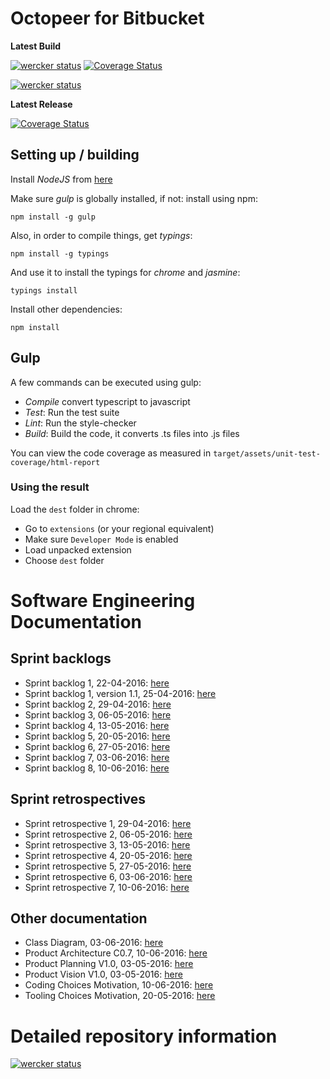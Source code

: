 # Octopeer for Bitbucket
**Latest Build**

[![wercker status](https://app.wercker.com/status/58d7606deea2e9a573c66d7fd5f57ef4/s "wercker status")](https://app.wercker.com/project/bykey/58d7606deea2e9a573c66d7fd5f57ef4)
[![Coverage Status](https://coveralls.io/repos/bitbucket/CasBs/ooc-octopeer/badge.svg?branch=develop)](https://coveralls.io/bitbucket/CasBs/ooc-octopeer?branch=develop)

[![wercker status](https://app.wercker.com/status/58d7606deea2e9a573c66d7fd5f57ef4/m "wercker status")](https://app.wercker.com/project/bykey/58d7606deea2e9a573c66d7fd5f57ef4)

**Latest Release**

[![Coverage Status](https://coveralls.io/repos/bitbucket/CasBs/ooc-octopeer/badge.svg?branch=master)](https://coveralls.io/bitbucket/CasBs/ooc-octopeer?branch=master)


## Setting up / building
Install *NodeJS* from [here](https://nodejs.org)

Make sure *gulp* is globally installed, if not: install using npm:
```
npm install -g gulp
```
Also, in order to compile things, get *typings*:
```
npm install -g typings
```
And use it to install the typings for _chrome_ and _jasmine_:
```
typings install
```

Install other dependencies:
```
npm install
```

## Gulp
A few commands can be executed using gulp:

- *Compile* convert typescript to javascript
- *Test*: Run the test suite
- *Lint*: Run the style-checker
- *Build*: Build the code, it converts .ts files into .js files

You can view the code coverage as measured in `target/assets/unit-test-coverage/html-report`

### Using the result
Load the `dest` folder in chrome:

- Go to `extensions` (or your regional equivalent)
- Make sure `Developer Mode` is enabled
- Load unpacked extension
- Choose `dest` folder

# Software Engineering Documentation

## Sprint backlogs
- Sprint backlog 1, 22-04-2016: [here](https://bitbucket.org/CasBs/ooc-octopeer/src/1dfb0a9efb1f193434ee81f8fc007b321540fadd/doc/Backlogs/Sprint%20Backlog%20%231.pdf?at=release%2Fsprint-5&fileviewer=file-view-default)
- Sprint backlog 1, version 1.1, 25-04-2016: [here](https://bitbucket.org/CasBs/ooc-octopeer/src/1dfb0a9efb1f193434ee81f8fc007b321540fadd/doc/Backlogs/Sprint%20backlog%20%231%20Version%201.1.pdf?at=release%2Fsprint-5&fileviewer=file-view-default)
- Sprint backlog 2, 29-04-2016: [here](https://bitbucket.org/CasBs/ooc-octopeer/src/1dfb0a9efb1f193434ee81f8fc007b321540fadd/doc/Backlogs/Sprint%20Backlog%20%232.pdf?at=release%2Fsprint-5&fileviewer=file-view-default)
- Sprint backlog 3, 06-05-2016: [here](https://bitbucket.org/CasBs/ooc-octopeer/src/1dfb0a9efb1f193434ee81f8fc007b321540fadd/doc/Backlogs/Sprint%20Backlog%20%233.pdf?at=release%2Fsprint-5&fileviewer=file-view-default)
- Sprint backlog 4, 13-05-2016: [here](https://bitbucket.org/CasBs/ooc-octopeer/src/1dfb0a9efb1f193434ee81f8fc007b321540fadd/doc/Backlogs/Sprint%20Backlog%20%234.pdf?at=release%2Fsprint-5&fileviewer=file-view-default)
- Sprint backlog 5, 20-05-2016: [here](https://bitbucket.org/CasBs/ooc-octopeer/src/1dfb0a9efb1f193434ee81f8fc007b321540fadd/doc/Backlogs/Sprint%20Backlog%20%235.pdf?at=release%2Fsprint-5&fileviewer=file-view-default)
- Sprint backlog 6, 27-05-2016: [here](https://bitbucket.org/CasBs/ooc-octopeer/src/1dfb0a9efb1f193434ee81f8fc007b321540fadd/doc/Backlogs/Sprint%20Backlog%20%236.pdf?at=release%2Fsprint-5&fileviewer=file-view-default)
- Sprint backlog 7, 03-06-2016: [here](https://bitbucket.org/CasBs/ooc-octopeer/src/7c9deaa57dff51126b384b49d313284b07ac410a/doc/Backlogs/Sprint%20Backlog%20%237.pdf?at=release%2Fsprint-6&fileviewer=file-view-default)
- Sprint backlog 8, 10-06-2016: [here](https://bitbucket.org/CasBs/ooc-octopeer/src/6cd391f6aefe5d3b2c2a754520dd9dd9872095e0/doc/Backlogs/Sprint%20Backlog%20%238.pdf?at=doc%2Fdoc-update&fileviewer=file-view-default)

## Sprint retrospectives
- Sprint retrospective 1, 29-04-2016: [here](https://bitbucket.org/CasBs/ooc-octopeer/src/1dfb0a9efb1f193434ee81f8fc007b321540fadd/doc/Retrospectives/Sprint%20Retrospective%20%231.pdf?at=release%2Fsprint-5&fileviewer=file-view-default)
- Sprint retrospective 2, 06-05-2016: [here](https://bitbucket.org/CasBs/ooc-octopeer/src/1dfb0a9efb1f193434ee81f8fc007b321540fadd/doc/Retrospectives/Sprint%20Retrospective%20%232.pdf?at=release%2Fsprint-5&fileviewer=file-view-default)
- Sprint retrospective 3, 13-05-2016: [here](https://bitbucket.org/CasBs/ooc-octopeer/src/1dfb0a9efb1f193434ee81f8fc007b321540fadd/doc/Retrospectives/Sprint%20%20Retrospective%20%233.pdf?at=release%2Fsprint-5&fileviewer=file-view-default)
- Sprint retrospective 4, 20-05-2016: [here](https://bitbucket.org/CasBs/ooc-octopeer/src/1dfb0a9efb1f193434ee81f8fc007b321540fadd/doc/Retrospectives/Sprint%20Retrospective%20%234.pdf?at=release%2Fsprint-5&fileviewer=file-view-default)
- Sprint retrospective 5, 27-05-2016: [here](https://bitbucket.org/CasBs/ooc-octopeer/src/1dfb0a9efb1f193434ee81f8fc007b321540fadd/doc/Retrospectives/Sprint%20Retrospective%20%235.pdf?at=release%2Fsprint-5&fileviewer=file-view-default)
- Sprint retrospective 6, 03-06-2016: [here](https://bitbucket.org/CasBs/ooc-octopeer/src/7c9deaa57dff51126b384b49d313284b07ac410a/doc/Retrospectives/Sprint%20Retrospective%20%236.pdf?at=release%2Fsprint-6&fileviewer=file-view-default)
- Sprint retrospective 7, 10-06-2016: [here](https://bitbucket.org/CasBs/ooc-octopeer/src/6cd391f6aefe5d3b2c2a754520dd9dd9872095e0/doc/Retrospectives/Sprint%20Retrospective%20%237.pdf?at=doc%2Fdoc-update&fileviewer=file-view-default)


## Other documentation

- Class Diagram, 03-06-2016: [here](https://drive.google.com/file/d/0Byx_cnrHIK23TXktNjRQYVNXOHM/view?usp=sharing)
- Product Architecture C0.7, 10-06-2016: [here](https://bitbucket.org/CasBs/ooc-octopeer/src/6cd391f6aefe5d3b2c2a754520dd9dd9872095e0/doc/Architecture/Product%20Architectural%20Design%20C0.7.pdf?at=doc%2Fdoc-update&fileviewer=file-view-default)
- Product Planning V1.0, 03-05-2016: [here](https://bitbucket.org/CasBs/ooc-octopeer/src/1dfb0a9efb1f193434ee81f8fc007b321540fadd/doc/Planning/Product%20Planning%20V1.0.pdf?at=release%2Fsprint-5&fileviewer=file-view-default)
- Product Vision V1.0, 03-05-2016: [here](https://bitbucket.org/CasBs/ooc-octopeer/src/1dfb0a9efb1f193434ee81f8fc007b321540fadd/doc/Vision/Product%20Vision%20V1.0.pdf?at=release%2Fsprint-5&fileviewer=file-view-default)
- Coding Choices Motivation, 10-06-2016: [here](https://bitbucket.org/CasBs/ooc-octopeer/src/6cd391f6aefe5d3b2c2a754520dd9dd9872095e0/doc/Architecture/Coding%20Choices%20Clarification.pdf?at=doc%2Fdoc-update&fileviewer=file-view-default)
- Tooling Choices Motivation, 20-05-2016: [here](https://bitbucket.org/CasBs/ooc-octopeer/src/1dfb0a9efb1f193434ee81f8fc007b321540fadd/doc/Architecture/Tooling%20Choices%20Clarification.pdf?at=release%2Fsprint-5&fileviewer=file-view-default)


# Detailed repository information #
[![wercker status](https://app.wercker.com/status/58d7606deea2e9a573c66d7fd5f57ef4/m "wercker status")](https://app.wercker.com/project/bykey/58d7606deea2e9a573c66d7fd5f57ef4)